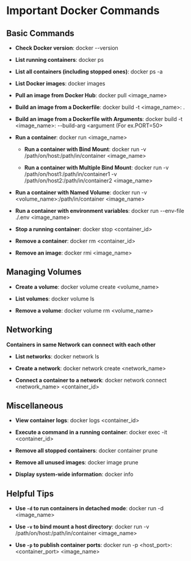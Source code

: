 # Important Docker Commands

## Basic Commands

- **Check Docker version**:
  docker --version

- **List running containers**:
  docker ps

- **List all containers (including stopped ones)**:
  docker ps -a

- **List Docker images**:
  docker images

- **Pull an image from Docker Hub**:
  docker pull <image_name>

- **Build an image from a Dockerfile**:
  docker build -t <image_name>:<tag> .

- **Build an image from a Dockerfile with Arguments**:
  docker build -t <image_name>:<tag> --build-arg <argument (For ex.PORT=50>

- **Run a container**:
  docker run <options> <image_name>

  - **Run a container with Bind Mount**:
  docker run -v /path/on/host:/path/in/container <image_name>

  - **Run a container with Multiple Bind Mount**:
docker run -v /path/on/host1:/path/in/container1 -v /path/on/host2:/path/in/container2 <image_name>

 - **Run a container with Named Volume**:
docker run -v <volume_name>:/path/in/container <image_name>

 - **Run a container with environment variables**:
docker run --env-file ./.env <image_name>

- **Stop a running container**:
  docker stop <container_id>

- **Remove a container**:
  docker rm <container_id>

- **Remove an image**:
  docker rmi <image_name>

## Managing Volumes

- **Create a volume**:
  docker volume create <volume_name>

- **List volumes**:
  docker volume ls

- **Remove a volume**:
  docker volume rm <volume_name>

## Networking
**Containers in same Network can connect with each other**

- **List networks**:
  docker network ls

- **Create a network**:
  docker network create <network_name>

- **Connect a container to a network**:
  docker network connect <network_name> <container_id>

## Miscellaneous

- **View container logs**:
  docker logs <container_id>

- **Execute a command in a running container**:
  docker exec -it <container_id> <command>

- **Remove all stopped containers**:
  docker container prune

- **Remove all unused images**:
  docker image prune

- **Display system-wide information**:
  docker info

## Helpful Tips

- **Use `-d` to run containers in detached mode**:
  docker run -d <image_name>

- **Use `-v` to bind mount a host directory**:
  docker run -v /path/on/host:/path/in/container <image_name>

- **Use `-p` to publish container ports**:
  docker run -p <host_port>:<container_port> <image_name>
